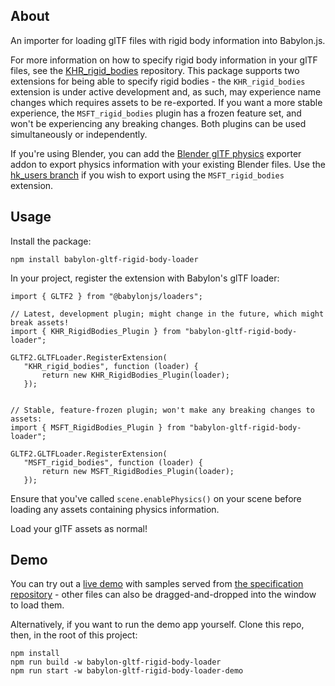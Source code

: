 ## About

An importer for loading glTF files with rigid body information into Babylon.js.

For more information on how to specify rigid body information in your glTF files, see the [KHR_rigid_bodies](https://github.com/eoineoineoin/glTF_Physics) repository. This package supports two extensions for being able to specify rigid bodies - the `KHR_rigid_bodies` extension is under active development and, as such, may experience name changes which requires assets to be re-exported. If you want a more stable experience, the `MSFT_rigid_bodies` plugin has a frozen feature set, and won't be experiencing any breaking changes. Both plugins can be used simultaneously or independently.

If you're using Blender, you can add the [Blender glTF physics](https://github.com/eoineoineoin/glTF_Physics_Blender_Exporter) exporter addon to export physics information with your existing Blender files. Use the [hk_users branch](https://github.com/eoineoineoin/glTF_Physics_Blender_Exporter/tree/hk_users) if you wish to export using the `MSFT_rigid_bodies` extension.

## Usage

Install the package:

```
npm install babylon-gltf-rigid-body-loader
```

In your project, register the extension with Babylon's glTF loader:

```
import { GLTF2 } from "@babylonjs/loaders";

// Latest, development plugin; might change in the future, which might break assets!
import { KHR_RigidBodies_Plugin } from "babylon-gltf-rigid-body-loader";

GLTF2.GLTFLoader.RegisterExtension(
   "KHR_rigid_bodies", function (loader) {
       return new KHR_RigidBodies_Plugin(loader);
   });


// Stable, feature-frozen plugin; won't make any breaking changes to assets:
import { MSFT_RigidBodies_Plugin } from "babylon-gltf-rigid-body-loader";

GLTF2.GLTFLoader.RegisterExtension(
   "MSFT_rigid_bodies", function (loader) {
       return new MSFT_RigidBodies_Plugin(loader);
   });
```

Ensure that you've called `scene.enablePhysics()` on your scene before loading any assets containing physics information.

Load your glTF assets as normal!

## Demo

You can try out a [live demo](https://eoineoineoin.github.io/glTF_Physics_Babylon/packages/demo/dist/) with samples served from [the specification repository](https://github.com/eoineoineoin/glTF_Physics/tree/master/samples/) - other files can also be dragged-and-dropped into the window to load them.

Alternatively, if you want to run the demo app yourself. Clone this repo, then, in the root of this project:

```
npm install
npm run build -w babylon-gltf-rigid-body-loader
npm run start -w babylon-gltf-rigid-body-loader-demo
```
